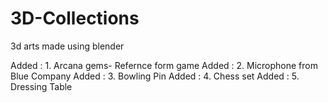 # 3D-Collections

3d arts made using blender

Added : 1. Arcana gems- Refernce form game
Added : 2. Microphone from Blue Company
Added : 3. Bowling Pin
Added : 4. Chess set
Added : 5. Dressing Table

